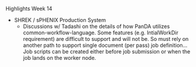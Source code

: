 Highlights Week 14

- SHREK / sPHENIX Production System
	- Discussions w/ Tadashi on the details of how PanDA utilizes common-workflow-language.  Some features (e.g. IntialWorkDir requirement) are difficult to support and will not be.  So must rely on another path to support single document (per pass) job definition...  Job scripts can be created either before job submission or when the job lands on the worker node.  
